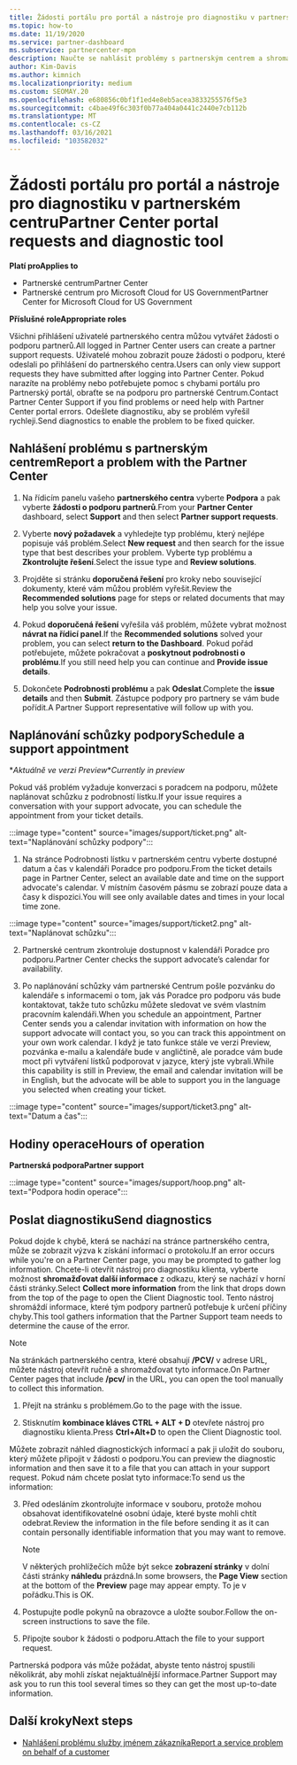 ```yaml
---
title: Žádosti portálu pro portál a nástroje pro diagnostiku v partnerském centru
ms.topic: how-to
ms.date: 11/19/2020
ms.service: partner-dashboard
ms.subservice: partnercenter-mpn
description: Naučte se nahlásit problémy s partnerským centrem a shromažďovat diagnostické informace pro tým podpory pro partnery.
author: Kim-Davis
ms.author: kimnich
ms.localizationpriority: medium
ms.custom: SEOMAY.20
ms.openlocfilehash: e680856c0bf1f1ed4e8eb5acea3833255576f5e3
ms.sourcegitcommit: c4bae49f6c303f0b77a404a0441c2440e7cb112b
ms.translationtype: MT
ms.contentlocale: cs-CZ
ms.lasthandoff: 03/16/2021
ms.locfileid: "103582032"
---
```

# <a name="partner-center-portal-requests-and-diagnostic-tool"></a><span data-ttu-id="586bf-103">Žádosti portálu pro portál a nástroje pro diagnostiku v partnerském centru</span><span class="sxs-lookup"><span data-stu-id="586bf-103">Partner Center portal requests and diagnostic tool</span></span>

<span data-ttu-id="586bf-104">**Platí pro**</span><span class="sxs-lookup"><span data-stu-id="586bf-104">**Applies to**</span></span>

- <span data-ttu-id="586bf-105">Partnerské centrum</span><span class="sxs-lookup"><span data-stu-id="586bf-105">Partner Center</span></span>
- <span data-ttu-id="586bf-106">Partnerské centrum pro Microsoft Cloud for US Government</span><span class="sxs-lookup"><span data-stu-id="586bf-106">Partner Center for Microsoft Cloud for US Government</span></span>

<span data-ttu-id="586bf-107">**Příslušné role**</span><span class="sxs-lookup"><span data-stu-id="586bf-107">**Appropriate roles**</span></span>

<span data-ttu-id="586bf-108">Všichni přihlášení uživatelé partnerského centra můžou vytvářet žádosti o podporu partnerů.</span><span class="sxs-lookup"><span data-stu-id="586bf-108">All logged in Partner Center users can create a partner support requests.</span></span> <span data-ttu-id="586bf-109">Uživatelé mohou zobrazit pouze žádosti o podporu, které odeslali po přihlášení do partnerského centra.</span><span class="sxs-lookup"><span data-stu-id="586bf-109">Users can only view support requests they have submitted after logging into Partner Center.</span></span>
<span data-ttu-id="586bf-110">Pokud narazíte na problémy nebo potřebujete pomoc s chybami portálu pro Partnerský portál, obraťte se na podporu pro partnerské Centrum.</span><span class="sxs-lookup"><span data-stu-id="586bf-110">Contact Partner Center Support if you find problems or need help with Partner Center portal errors.</span></span> <span data-ttu-id="586bf-111">Odešlete diagnostiku, aby se problém vyřešil rychleji.</span><span class="sxs-lookup"><span data-stu-id="586bf-111">Send diagnostics to enable the problem to be fixed quicker.</span></span>

## <a name="report-a-problem-with-the-partner-center"></a><span data-ttu-id="586bf-112">Nahlášení problému s partnerským centrem</span><span class="sxs-lookup"><span data-stu-id="586bf-112">Report a problem with the Partner Center</span></span>

1. <span data-ttu-id="586bf-113">Na řídicím panelu vašeho **partnerského centra** vyberte **Podpora** a pak vyberte **žádosti o podporu partnerů**.</span><span class="sxs-lookup"><span data-stu-id="586bf-113">From your **Partner Center** dashboard, select **Support** and then select **Partner support requests**.</span></span>

2. <span data-ttu-id="586bf-114">Vyberte **nový požadavek** a vyhledejte typ problému, který nejlépe popisuje váš problém.</span><span class="sxs-lookup"><span data-stu-id="586bf-114">Select **New request** and then search for the issue type that best describes your problem.</span></span> <span data-ttu-id="586bf-115">Vyberte typ problému a **Zkontrolujte řešení**.</span><span class="sxs-lookup"><span data-stu-id="586bf-115">Select the issue type and **Review solutions**.</span></span>

3. <span data-ttu-id="586bf-116">Projděte si stránku **doporučená řešení** pro kroky nebo související dokumenty, které vám můžou problém vyřešit.</span><span class="sxs-lookup"><span data-stu-id="586bf-116">Review the **Recommended solutions** page for steps or related documents that may help you solve your issue.</span></span>

4. <span data-ttu-id="586bf-117">Pokud **doporučená řešení** vyřešila váš problém, můžete vybrat možnost **návrat na řídicí panel**.</span><span class="sxs-lookup"><span data-stu-id="586bf-117">If the **Recommended solutions** solved your problem, you can select **return to the Dashboard**.</span></span> <span data-ttu-id="586bf-118">Pokud pořád potřebujete, můžete pokračovat a **poskytnout podrobnosti o problému**.</span><span class="sxs-lookup"><span data-stu-id="586bf-118">If you still need help you can continue and **Provide issue details**.</span></span>

5. <span data-ttu-id="586bf-119">Dokončete **Podrobnosti problému** a pak **Odeslat**.</span><span class="sxs-lookup"><span data-stu-id="586bf-119">Complete the **issue details** and then **Submit**.</span></span> <span data-ttu-id="586bf-120">Zástupce podpory pro partnery se vám bude pořídit.</span><span class="sxs-lookup"><span data-stu-id="586bf-120">A Partner Support representative will follow up with you.</span></span>

## <a name="schedule-a-support-appointment"></a><span data-ttu-id="586bf-121">Naplánování schůzky podpory</span><span class="sxs-lookup"><span data-stu-id="586bf-121">Schedule a support appointment</span></span> 

<span data-ttu-id="586bf-122">\**Aktuálně ve verzi Preview*</span><span class="sxs-lookup"><span data-stu-id="586bf-122">\**Currently in preview*</span></span>

<span data-ttu-id="586bf-123">Pokud váš problém vyžaduje konverzaci s poradcem na podporu, můžete naplánovat schůzku z podrobností lístku.</span><span class="sxs-lookup"><span data-stu-id="586bf-123">If your issue requires a conversation with your support advocate, you can schedule the appointment from your ticket details.</span></span>

:::image type="content" source="images/support/ticket.png" alt-text="Naplánování schůzky podpory":::

1.  <span data-ttu-id="586bf-125">Na stránce Podrobnosti lístku v partnerském centru vyberte dostupné datum a čas v kalendáři Poradce pro podporu.</span><span class="sxs-lookup"><span data-stu-id="586bf-125">From the ticket details page in Partner Center, select an available date and time on the support advocate's calendar.</span></span> <span data-ttu-id="586bf-126">V místním časovém pásmu se zobrazí pouze data a časy k dispozici.</span><span class="sxs-lookup"><span data-stu-id="586bf-126">You will see only available dates and times in your local time zone.</span></span>

:::image type="content" source="images/support/ticket2.png" alt-text="Naplánovat schůzku":::

2. <span data-ttu-id="586bf-128">Partnerské centrum zkontroluje dostupnost v kalendáři Poradce pro podporu.</span><span class="sxs-lookup"><span data-stu-id="586bf-128">Partner Center checks the support advocate’s  calendar for availability.</span></span>

1. <span data-ttu-id="586bf-129">Po naplánování schůzky vám partnerské Centrum pošle pozvánku do kalendáře s informacemi o tom, jak vás Poradce pro podporu vás bude kontaktovat, takže tuto schůzku můžete sledovat ve svém vlastním pracovním kalendáři.</span><span class="sxs-lookup"><span data-stu-id="586bf-129">When you schedule an appointment, Partner Center sends you a calendar invitation with information on how the support advocate will contact you, so you can track this appointment on your own work calendar.</span></span>  <span data-ttu-id="586bf-130">I když je tato funkce stále ve verzi Preview, pozvánka e-mailu a kalendáře bude v angličtině, ale poradce vám bude moct při vytváření lístků podporovat v jazyce, který jste vybrali.</span><span class="sxs-lookup"><span data-stu-id="586bf-130">While this capability is still in Preview, the email and calendar invitation will be in English, but the advocate will be able to support you in the language you selected when creating your ticket.</span></span>

:::image type="content" source="images/support/ticket3.png" alt-text="Datum a čas":::

## <a name="hours-of-operation"></a><span data-ttu-id="586bf-132">Hodiny operace</span><span class="sxs-lookup"><span data-stu-id="586bf-132">Hours of operation</span></span>

<span data-ttu-id="586bf-133">**Partnerská podpora**</span><span class="sxs-lookup"><span data-stu-id="586bf-133">**Partner support**</span></span>

:::image type="content" source="images/support/hoop.png" alt-text="Podpora hodin operace":::

## <a name="send-diagnostics"></a><span data-ttu-id="586bf-135">Poslat diagnostiku</span><span class="sxs-lookup"><span data-stu-id="586bf-135">Send diagnostics</span></span>

<span data-ttu-id="586bf-136">Pokud dojde k chybě, která se nachází na stránce partnerského centra, může se zobrazit výzva k získání informací o protokolu.</span><span class="sxs-lookup"><span data-stu-id="586bf-136">If an error occurs while you're on a Partner Center page, you may be prompted to gather log information.</span></span> <span data-ttu-id="586bf-137">Chcete-li otevřít nástroj pro diagnostiku klienta, vyberte možnost **shromažďovat další informace** z odkazu, který se nachází v horní části stránky.</span><span class="sxs-lookup"><span data-stu-id="586bf-137">Select **Collect more information** from the link that drops down from the top of the page to open the Client Diagnostic tool.</span></span> <span data-ttu-id="586bf-138">Tento nástroj shromáždí informace, které tým podpory partnerů potřebuje k určení příčiny chyby.</span><span class="sxs-lookup"><span data-stu-id="586bf-138">This tool gathers information that the Partner Support team needs to determine the cause of the error.</span></span> 

>[!NOTE]
><span data-ttu-id="586bf-139">Na stránkách partnerského centra, které obsahují **/PCV/** v adrese URL, můžete nástroj otevřít ručně a shromažďovat tyto informace.</span><span class="sxs-lookup"><span data-stu-id="586bf-139">On Partner Center pages that include **/pcv/** in the URL, you can open the tool manually to collect this information.</span></span>

1. <span data-ttu-id="586bf-140">Přejít na stránku s problémem.</span><span class="sxs-lookup"><span data-stu-id="586bf-140">Go to the page with the issue.</span></span>

2. <span data-ttu-id="586bf-141">Stisknutím **kombinace kláves CTRL + ALT + D** otevřete nástroj pro diagnostiku klienta.</span><span class="sxs-lookup"><span data-stu-id="586bf-141">Press **Ctrl+Alt+D** to open the Client Diagnostic tool.</span></span>

<span data-ttu-id="586bf-142">Můžete zobrazit náhled diagnostických informací a pak ji uložit do souboru, který můžete připojit v žádosti o podporu.</span><span class="sxs-lookup"><span data-stu-id="586bf-142">You can preview the diagnostic information and then save it to a file that you can attach in your support request.</span></span> <span data-ttu-id="586bf-143">Pokud nám chcete poslat tyto informace:</span><span class="sxs-lookup"><span data-stu-id="586bf-143">To send us the information:</span></span>

3. <span data-ttu-id="586bf-144">Před odesláním zkontrolujte informace v souboru, protože mohou obsahovat identifikovatelné osobní údaje, které byste mohli chtít odebrat.</span><span class="sxs-lookup"><span data-stu-id="586bf-144">Review the information in the file before sending it as it can contain personally identifiable information that you may want to remove.</span></span>

    >[!NOTE]
    ><span data-ttu-id="586bf-145">V některých prohlížečích může být sekce **zobrazení stránky** v dolní části stránky **náhledu** prázdná.</span><span class="sxs-lookup"><span data-stu-id="586bf-145">In some browsers, the **Page View** section at the bottom of the **Preview** page may appear empty.</span></span> <span data-ttu-id="586bf-146">To je v pořádku.</span><span class="sxs-lookup"><span data-stu-id="586bf-146">This is OK.</span></span>

4. <span data-ttu-id="586bf-147">Postupujte podle pokynů na obrazovce a uložte soubor.</span><span class="sxs-lookup"><span data-stu-id="586bf-147">Follow the on-screen instructions to save the file.</span></span>

5. <span data-ttu-id="586bf-148">Připojte soubor k žádosti o podporu.</span><span class="sxs-lookup"><span data-stu-id="586bf-148">Attach the file to your support request.</span></span>

<span data-ttu-id="586bf-149">Partnerská podpora vás může požádat, abyste tento nástroj spustili několikrát, aby mohli získat nejaktuálnější informace.</span><span class="sxs-lookup"><span data-stu-id="586bf-149">Partner Support may ask you to run this tool several times so they can get the most up-to-date information.</span></span>

## <a name="next-steps"></a><span data-ttu-id="586bf-150">Další kroky</span><span class="sxs-lookup"><span data-stu-id="586bf-150">Next steps</span></span>

- [<span data-ttu-id="586bf-151">Nahlášení problému služby jménem zákazníka</span><span class="sxs-lookup"><span data-stu-id="586bf-151">Report a service problem on behalf of a customer</span></span>](report-problems-on-behalf-of-a-customer.md)
